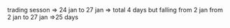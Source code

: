 trading sesson => 24 jan to 27 jan => total 4 days
but falling from 2 jan 
from 2 jan to 27 jan =>25 days